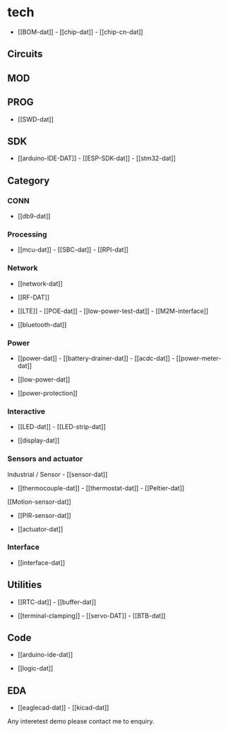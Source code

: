 
# tech 

- [[BOM-dat]] - [[chip-dat]] - [[chip-cn-dat]]


## Circuits 

## MOD

## PROG

- [[SWD-dat]]

## SDK

- [[arduino-IDE-DAT]] - [[ESP-SDK-dat]] - [[stm32-dat]]


## Category


### CONN

- [[db9-dat]]

### Processing 

- [[mcu-dat]] - [[SBC-dat]] - [[RPI-dat]]

### Network

- [[network-dat]]

- [[RF-DAT]]

- [[LTE]] - [[POE-dat]] - [[low-power-test-dat]] - [[M2M-interface]]

- [[bluetooth-dat]]


### Power 

- [[power-dat]] - [[battery-drainer-dat]] - [[acdc-dat]] - [[power-meter-dat]]

- [[low-power-dat]]

- [[power-protection]]

### Interactive

- [[LED-dat]] - [[LED-strip-dat]]

- [[display-dat]]

### Sensors and actuator 

Industrial / Sensor - [[sensor-dat]]

- [[thermocouple-dat]] - [[thermostat-dat]] - [[Peltier-dat]]

[[Motion-sensor-dat]]

- [[PIR-sensor-dat]]

- [[actuator-dat]]

### Interface 

- [[interface-dat]]


## Utilities  

- [[RTC-dat]] - [[buffer-dat]] 

- [[terminal-clamping]] - [[servo-DAT]] - [[BTB-dat]]


## Code 

- [[arduino-ide-dat]]

- [[logic-dat]]


## EDA

- [[eaglecad-dat]] - [[kicad-dat]]


Any interetest demo please contact me to enquiry.
